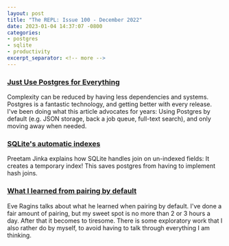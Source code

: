 ```yaml
---
layout: post
title: "The REPL: Issue 100 - December 2022"
date: 2023-01-04 14:37:07 -0800
categories:
- postgres
- sqlite
- productivity
excerpt_separator: <!-- more -->
---
```


### [Just Use Postgres for Everything][1]

Complexity can be reduced by having less dependencies and systems. Postgres is a fantastic technology, and getting better with every release. I've been doing what this article advocates for years: Using Postgres by default (e.g. JSON storage, back a job queue, full-text search), and only moving away when needed.

### [SQLite's automatic indexes][2]

Preetam Jinka explains how SQLite handles join on un-indexed fields: It creates a temporary index! This saves postgres from having to implement hash joins.

### [What I learned from pairing by default][3]

Eve Ragins talks about what he learned when pairing by default. I've done a fair amount of pairing, but my sweet spot is no more than 2 or 3 hours a day. After that it becomes to tiresome. There is some exploratory work that I also rather do by myself, to avoid having to talk through everything I am thinking.

[1]: https://www.amazingcto.com/postgres-for-everything/
[2]: https://misfra.me/2022/sqlite-automatic-indexes/
[3]: https://blog.testdouble.com/posts/2022-12-07-what-i-learned-from-pairing/
